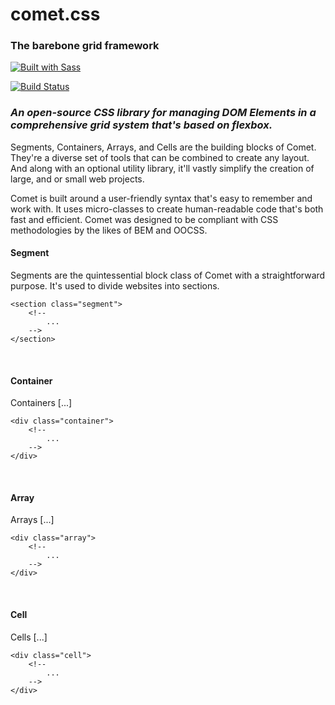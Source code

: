 # comet.css
### The barebone grid framework

[![Built with Sass](https://i.imgur.com/vWQ3UAv.png)](https://sass-lang.com/)

[![Build Status](https://travis-ci.org/joemccann/dillinger.svg?branch=master)](https://github.com/izac-karlsson/comet.css)

### *An open-source CSS library for managing DOM Elements in a comprehensive grid system that's based on flexbox.*

Segments, Containers, Arrays, and Cells are the building blocks of Comet. They're a diverse set of tools that can be combined to create any layout. And along with an optional utility library, it'll vastly simplify the creation of large, and or small web projects.

Comet is built around a user-friendly syntax that's easy to remember and work with. It uses micro-classes to create human-readable code that's both fast and efficient. Comet was designed to be compliant with CSS methodologies by the likes of BEM and OOCSS.

#### Segment

Segments are the quintessential block class of Comet with a straightforward purpose. It's used to divide websites into sections.

    <section class="segment">
        <!--
            ...
        -->
    </section>

&nbsp;
#### Container

Containers [...]

    <div class="container">
        <!--
            ...
        -->
    </div>

&nbsp;
#### Array

Arrays [...]

    <div class="array">
        <!--
            ...
        -->
    </div>

&nbsp;
#### Cell

Cells [...]

    <div class="cell">
        <!--
            ...
        -->
    </div>
